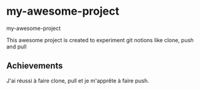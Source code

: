 # my-awesome-project
my-awesome-project

This awesome project is created to experiment git notions like clone, push and pull

## Achievements

J'ai réussi à faire clone, pull et je m'apprête à faire push.
